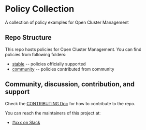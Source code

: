 # Policy Collection
A collection of policy examples for Open Cluster Management

## Repo Structure
This repo hosts policies for Open Cluster Management. You can find policies from following folders:

* [stable](policies/stable) -- policies officially supported
* [community](policies/community) -- policies contributed from community

## Community, discussion, contribution, and support

Check the [CONTRIBUTING Doc](docs/contributing.md) for how to contribute to the repo.

You can reach the maintainers of this project at:

- [#xxx on Slack](https://slack.com/signin?redir=%2Fmessages%2Fxxx)
